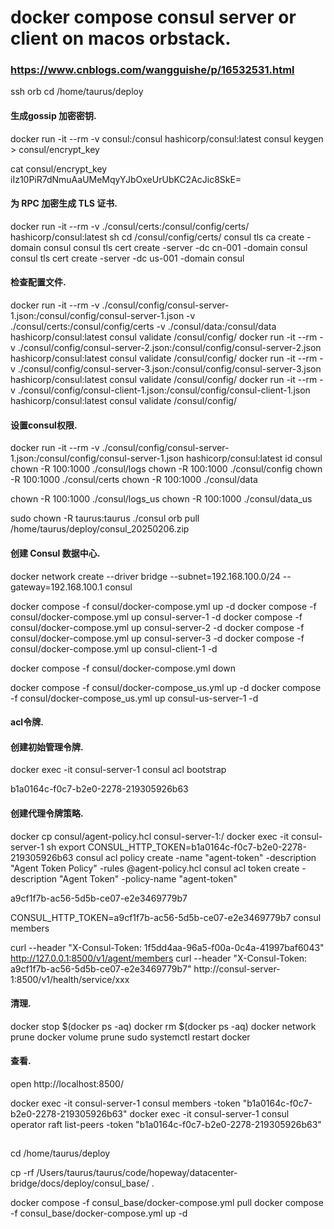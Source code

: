 



# docker compose consul server or client on macos orbstack.
### https://www.cnblogs.com/wangguishe/p/16532531.html

ssh orb
cd /home/taurus/deploy

#### 生成gossip 加密密钥.
docker run -it --rm -v consul:/consul hashicorp/consul:latest consul keygen > consul/encrypt_key

cat consul/encrypt_key
iIz10PiR7dNmuAaUMeMqyYJbOxeUrUbKC2AcJic8SkE=

#### 为 RPC 加密生成 TLS 证书.
docker run -it --rm -v ./consul/certs:/consul/config/certs/ hashicorp/consul:latest sh
cd /consul/config/certs/
consul tls ca create -domain consul
consul tls cert create -server -dc cn-001 -domain consul
consul tls cert create -server -dc us-001 -domain consul

#### 检查配置文件.
docker run -it --rm -v ./consul/config/consul-server-1.json:/consul/config/consul-server-1.json -v ./consul/certs:/consul/config/certs -v ./consul/data:/consul/data hashicorp/consul:latest consul validate /consul/config/
docker run -it --rm -v ./consul/config/consul-server-2.json:/consul/config/consul-server-2.json  hashicorp/consul:latest consul validate /consul/config/
docker run -it --rm -v ./consul/config/consul-server-3.json:/consul/config/consul-server-3.json  hashicorp/consul:latest consul validate /consul/config/
docker run -it --rm -v ./consul/config/consul-client-1.json:/consul/config/consul-client-1.json  hashicorp/consul:latest consul validate /consul/config/

#### 设置consul权限.
docker run -it --rm -v ./consul/config/consul-server-1.json:/consul/config/consul-server-1.json  hashicorp/consul:latest id consul
chown -R 100:1000 ./consul/logs
chown -R 100:1000 ./consul/config
chown -R 100:1000 ./consul/certs
chown -R 100:1000 ./consul/data

chown -R 100:1000 ./consul/logs_us
chown -R 100:1000 ./consul/data_us

sudo chown -R taurus:taurus ./consul
orb pull /home/taurus/deploy/consul_20250206.zip

#### 创建 Consul 数据中心.

docker network create --driver bridge --subnet=192.168.100.0/24 --gateway=192.168.100.1 consul

docker compose -f consul/docker-compose.yml up -d
docker compose -f consul/docker-compose.yml up consul-server-1 -d
docker compose -f consul/docker-compose.yml up consul-server-2 -d
docker compose -f consul/docker-compose.yml up consul-server-3 -d
docker compose -f consul/docker-compose.yml up consul-client-1 -d

docker compose -f consul/docker-compose.yml down

docker compose -f consul/docker-compose_us.yml up -d
docker compose -f consul/docker-compose_us.yml up consul-us-server-1 -d


#### acl令牌.
#### 创建初始管理令牌.
docker exec -it consul-server-1  consul acl bootstrap

b1a0164c-f0c7-b2e0-2278-219305926b63

#### 创建代理令牌策略.
docker cp consul/agent-policy.hcl consul-server-1:/
docker exec -it consul-server-1 sh
export CONSUL_HTTP_TOKEN=b1a0164c-f0c7-b2e0-2278-219305926b63
consul acl policy create -name "agent-token" -description "Agent Token Policy" -rules @agent-policy.hcl
consul acl token create -description "Agent Token" -policy-name "agent-token"

a9cf1f7b-ac56-5d5b-ce07-e2e3469779b7

CONSUL_HTTP_TOKEN=a9cf1f7b-ac56-5d5b-ce07-e2e3469779b7 consul members

curl --header "X-Consul-Token: 1f5dd4aa-96a5-f00a-0c4a-41997baf6043" http://127.0.0.1:8500/v1/agent/members
curl --header "X-Consul-Token: a9cf1f7b-ac56-5d5b-ce07-e2e3469779b7" http://consul-server-1:8500/v1/health/service/xxx


#### 清理.
docker stop $(docker ps -aq)
docker rm $(docker ps -aq)
docker network prune
docker volume prune
sudo systemctl restart docker


#### 查看.
open http://localhost:8500/

docker exec -it consul-server-1 consul members -token "b1a0164c-f0c7-b2e0-2278-219305926b63"
docker exec -it consul-server-1 consul operator raft list-peers -token "b1a0164c-f0c7-b2e0-2278-219305926b63"


##
cd /home/taurus/deploy

cp -rf /Users/taurus/taurus/code/hopeway/datacenter-bridge/docs/deploy/consul_base/ .

docker compose -f consul_base/docker-compose.yml pull
docker compose -f consul_base/docker-compose.yml up -d